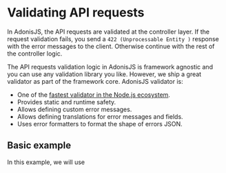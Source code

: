 # Validating API requests

In AdonisJS, the API requests are validated at the controller layer. If the request validation fails, you send a `422 (Unprocessable Entity )` response with the error messages to the client. Otherwise continue with the rest of the controller logic.

The API requests validation logic in AdonisJS is framework agnostic and you can use any validation library you like. However, we ship a great validator as part of the framework core. AdonisJS validator is:

- One of the [fastest validator in the Node.js ecosystem](https://github.com/adonisjs/validator/blob/develop/benchmarks.md).
- Provides static and runtime safety.
- Allows defining custom error messages.
- Allows defining translations for error messages and fields.
- Uses error formatters to format the shape of errors JSON.

## Basic example

In this example, we will use 